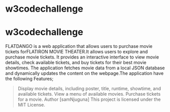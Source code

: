 # w3codechallenge
# w3codechallenge
FLATDANGO is a web application that allows users to purchase movie tickets forFLATIRON MOVIE THEATER.It allows users to explore and purchase movie tickets. It provides an interactive interface to view movie details, check available tickets, and buy tickets for their best movie showtimes. The application fetches movie data from a local JSON database and dynamically updates the content on the webpage.The application have the following Features;
>Display movie details, including poster, title, runtime, showtime, and available tickets.
>View a menu of available movies.
>Purchase tickets for a movie.
Author [samNjuguna]
This project is licensed under the MIT License.
